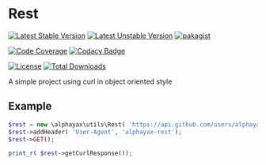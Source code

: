 
# Rest

[![Latest Stable Version](https://poser.pugx.org/alphayax/rest/v/stable)](https://packagist.org/packages/alphayax/rest)
[![Latest Unstable Version](https://poser.pugx.org/alphayax/rest/v/unstable)](https://packagist.org/packages/alphayax/rest)
[![pakagist](https://img.shields.io/packagist/v/alphayax/rest.svg)](https://packagist.org/packages/alphayax/rest)

[![Code Coverage](https://api.codacy.com/project/badge/Coverage/d47a11a9043947e8a91aa30e60cab8fb)](https://www.codacy.com/app/alphayax/rest?utm_source=github.com&amp;utm_medium=referral&amp;utm_content=alphayax/rest&amp;utm_campaign=Badge_Coverage)
[![Codacy Badge](https://api.codacy.com/project/badge/Grade/d47a11a9043947e8a91aa30e60cab8fb)](https://www.codacy.com/app/alphayax/rest?utm_source=github.com&amp;utm_medium=referral&amp;utm_content=alphayax/rest&amp;utm_campaign=Badge_Grade)

[![License](https://poser.pugx.org/alphayax/rest/license)](https://packagist.org/packages/alphayax/rest)
[![Total Downloads](https://poser.pugx.org/alphayax/rest/downloads)](https://packagist.org/packages/alphayax/rest)

A simple project using curl in object oriented style

## Example

```php
$rest = new \alphayax\utils\Rest( 'https://api.github.com/users/alphayax/repos');
$rest->addHeader( 'User-Agent', 'alphayax-rest');
$rest->GET();

print_r( $rest->getCurlResponse());
```
